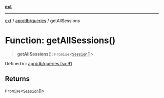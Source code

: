[**ext**](../../../../README.md)

***

[ext](../../../../README.md) / [app/db/queries](../README.md) / getAllSessions

# Function: getAllSessions()

> **getAllSessions**(): `Promise`\<[`Session`](../../../../interfaces/interfaces/interfaces/Session.md)[]\>

Defined in: [app/db/queries.tsx:91](https://github.com/Dion-Krasniqi/workout-tracker/blob/d35cdad79815d530f1000c93f7ff12a99e28154b/Ext/app/db/queries.tsx#L91)

## Returns

`Promise`\<[`Session`](../../../../interfaces/interfaces/interfaces/Session.md)[]\>
